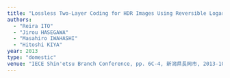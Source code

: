 ```yaml
---
title: "Lossless Two-Layer Coding for HDR Images Using Reversible Logarithmic Mapping and Histogram Packing"
authors:
  - "Reira ITO"
  - "Jirou HASEGAWA"
  - "Masahiro IWAHASHI"
  - "Hitoshi KIYA"
year: 2013
type: "domestic"
venue: "IECE Shin'etsu Branch Conference, pp. 6C-4, 新潟県長岡市, 2013-10-05."
---
```

